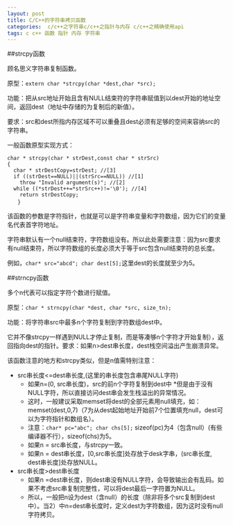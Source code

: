 ```yaml
---
layout: post
title: C/C++的字符串拷贝函数
categories:  c/c++之字符串c/c++之指针与内存 c/c++之精确使用api
tags: c c++ 函数 指针 内存 字符串
---
```


##strcpy函数

顾名思义字符串复制函数。

原型：`extern char *strcpy(char *dest,char *src);`

功能：把从src地址开始且含有NULL结束符的字符串赋值到以dest开始的地址空间，返回dest（地址中存储的为复制后的新值）。

要求：src和dest所指内存区域不可以重叠且dest必须有足够的空间来容纳src的字符串。

一般函数原型实现方式：

```
char * strcpy(char * strDest,const char * strSrc)
{
  char * strDestCopy=strDest; //[3]
  if ((strDest==NULL)||(strSrc==NULL)) //[1]
    throw "Invalid argument(s)"; //[2]
  while ((*strDest++=*strSrc++)!='\0'); //[4]
    return strDestCopy;
　　}
```

该函数的参数是字符指针，也就是可以是字符串变量和字符数组，因为它们的变量名代表首字符地址。

字符串默认有一个null结束符，字符数组没有。所以此处需要注意：因为src要求有null结束符，所以字符数组的长度必须大于等于src包含null结束符的总长度。

例如，`char* src="abcd"; char dest[5];`这里dest的长度就至少为5。

##strncpy函数

多个n代表可以指定字符个数进行赋值。

原型：`char * strncpy(char *dest, char *src, size_tn);`  

功能：将字符串src中最多n个字符复制到字符数组dest中。

它并不像strcpy一样遇到NULL才停止复制，而是等凑够n个字符才开始复制），返回指向dest的指针。要求：如果n>dest串长度，dest栈空间溢出产生崩溃异常。

该函数注意的地方和strcpy类似，但是n值需特别注意：

* src串长度<=dest串长度,(这里的串长度包含串尾NULL字符)
  * 如果n=(0, src串长度)，src的前n个字符复制到dest中
  *但是由于没有NULL字符，所以直接访问dest串会发生栈溢出的异常情况。
  * 这时，一般建议采取memset将dest的全部元素用null填充，如：memset(dest,0,7)（7为从dest起始地址开始前7个位置填充null，dest可以为字符指针和数组名）。
  * 注意：`char* pc="abc"; char chs[5];` sizeof(pc)为4（包含null）(有些编译器不行），sizeof(chs)为5。
  * 如果n = src串长度，与strcpy一致。
  * 如果n = dest串长度，[0,src串长度]处存放于desk字串，(src串长度, dest串长度]处存放NULL。
* src串长度>dest串长度
  * 如果n =dest串长度，则dest串没有NULL字符，会导致输出会有乱码。如果不考虑src串复制完整性，可以将dest最后一字符置为NULL。
  * 所以，一般把n设为dest（含null）的长度（除非将多个src复制到dest中）。当2）中n=dest串长度时，定义dest为字符数组，因为这时没有null字符拷贝。
